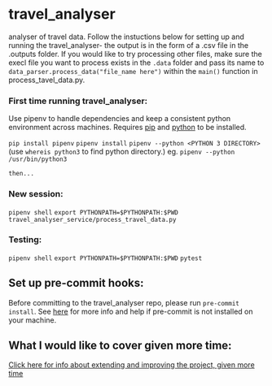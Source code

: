 # travel_analyser
analyser of travel data. 
Follow the instuctions below for setting up and running the travel_analyser- the output
is in the form of a .csv file in the .outputs folder. 
If you would like to try processing other files, make sure the execl file you want to process exists in the `.data` folder and
pass its name to `data_parser.process_data("file_name here")` within the `main()` function in process_tavel_data.py.

### First time running travel_analyser:
Use pipenv to handle dependencies and keep a consistent python environment across machines.
Requires [pip](https://pip.pypa.io/en/stable/installation/) and [python](https://www.python.org/downloads/) to be installed.

`pip install pipenv`
`pipenv install`
`pipenv --python <PYTHON 3 DIRECTORY>`
(use `whereis python3` to find python directory.)
eg. `pipenv --python /usr/bin/python3`

    then...

### New session:

`pipenv shell`
`export PYTHONPATH=$PYTHONPATH:$PWD`
`travel_analyser_service/process_travel_data.py`

### Testing:

`pipenv shell`
`export PYTHONPATH=$PYTHONPATH:$PWD`
`pytest`

## Set up pre-commit hooks:

Before committing to the travel_analyser repo, please run `pre-commit install`.
See [here](https://pre-commit.com/#usage) for more info and help if pre-commit is not installed on your machine.

## What I would like to cover given more time:

[Click here for info about extending and improving the project, given more time](/docs/EXTENSION_AND_FLAWS.md)
